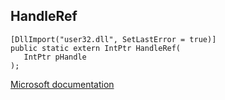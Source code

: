 ## HandleRef

```
[DllImport("user32.dll", SetLastError = true)]
public static extern IntPtr HandleRef(
   IntPtr pHandle
);
```

[Microsoft documentation](TODO)
